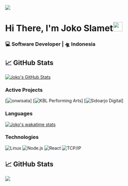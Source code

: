 ![](https://149366088.v2.pressablecdn.com/wp-content/uploads/2016/10/digitalocean-penguin-linux-wallpaper.jpg)

# Hi There, I'm Joko Slamet<img src="https://raw.githubusercontent.com/MartinHeinz/MartinHeinz/master/wave.gif" width="30px">

<h3>💻 Software Developer | 🛸 Indonesia</h3>

## &#x1f4c8; GitHub Stats
<a href="https://github.com/joko19/joko19">
  <img align="center" src="https://github-readme-stats.vercel.app/api?username=joko19&show_icons=true&line_height=27&count_private=true&title_color=ffffff&text_color=c9cacc&icon_color=2bbc8a&bg_color=1d1f21" alt="Joko's GitHub Stats" />
</a>

### Active Projects

[![onwisata](https://img.shields.io/badge/-📝%20onwisata-000?)]
[![KBL Performing Arts](https://img.shields.io/badge/-📝%20KBL%20Performing%20Arts-000?)]
[![Sidoarjo Digital](https://img.shields.io/badge/-📝%20Sidoarjo%20Digital-000?)]

### Languages

[![Joko's wakatime stats](https://github-readme-stats.vercel.app/api/wakatime?username=joko&layout=compact)](https://github.com/anuraghazra/github-readme-stats)

### Technologies

![Linux](https://img.shields.io/badge/-Linux-000?&logo=Linux&logoColor=FCC624)
![Node.js](https://img.shields.io/badge/-Node.js-000?&logo=node.js)
![React](https://img.shields.io/badge/-React-000?&logo=React)
![TCP/IP](https://img.shields.io/badge/-TCP%2FIP-000?&logo=Cisco)

## &#x1f4c8; GitHub Stats

<a href="https://github.com/joko19/joko19">
  <img align="center" src="https://github-readme-stats.vercel.app/api/top-langs/?username=joko19&hide=java, C&layout=compact&title_color=ffffff&text_color=c9cacc&icon_color=2bbc8a&bg_color=1d1f21" />
</a>

<!-- links to social media icons -->

<!-- icons with padding -->

[1.1]: http://i.imgur.com/tXSoThF.png (twitter icon with padding)
[2.1]: http://i.imgur.com/0o48UoR.png (github icon with padding)

<!-- icons without padding -->

[1.2]: http://i.imgur.com/wWzX9uB.png (twitter icon without padding)
[2.2]: http://i.imgur.com/9I6NRUm.png (github icon without padding)
[3.2]: https://raw.githubusercontent.com/joko19/joko19/master/linkedin-3-16.png (LinkedIn icon without padding)


[2]: https://github.com/joko19
[3]: https://www.linkedin.com/in/joko-slamet/

<!-- links to your social media accounts -->


<!-- Resources -->
<!-- Icons: https://simpleicons.org/ -->
<!-- GitHub Stats: https://github.com/anuraghazra/github-readme-stats -->
<!-- Emojis: https://emojipedia.org/emoji/ -->
<!-- HTML Emojis: https://www.fileformat.info/index.htm -->
<!-- Shields: https://shields.io/ -->
<!-- Awesome GitHub Profile README: https://github.com/abhisheknaiidu/awesome-github-profile-readme -->


